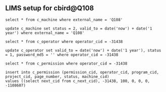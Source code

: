 ## LIMS setup for cbird@Q108

    select * from c_machine where external_name = 'Q108'

	update c_machine set status = 2, valid_to = date('now') + date('1 year') where external_name = 'Q108'

    select * from c_operator where operator_cid = -31438

	update c_operator set valid_to = date('now') + date('1 year'), status = 1, password_md5 = '' where operator_cid = -31438

    select * from c_permission where operator_cid = -31438

	insert into c_permission (permission_cid, operator_cid, program_cid, project_cid, page_number, status, machine_cid)
	values ((select next_cid from c_next_cid), -31438, 100, 0, 0, 0, -1108607)